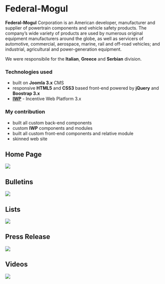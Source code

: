 # Federal-Mogul

**Federal-Mogul** Corporation is an American developer, manufacturer and supplier of powertrain components and vehicle safety products. The company’s wide variety of products are used by numerous original equipment manufacturers around the globe, as well as servicers of automotive, commercial, aerospace, marine, rail and off-road vehicles; and industrial, agricultural and power-generation equipment.

We were responsibile for the **Italian**, **Greece** and **Serbian** division.

### Technologies used
* built on **Joomla 3.x** CMS
* responsive **HTML5** and **CSS3** based front-end powered by **jQuery** and **Boostrap 3.x**
* [**IWP**](../iwp/iwp.md) - Incentive Web Platform 3.x

### My contribution
* built all custom back-end components
* custom **IWP** components and modules
* built all custom front-end components and relative module
* skinned web site

## Home Page
![](home.png)

## Bulletins
![](bulletins.png)

## Lists![](lists.png)

## Press Release![](press-release.png)

## Videos![](videos.png)